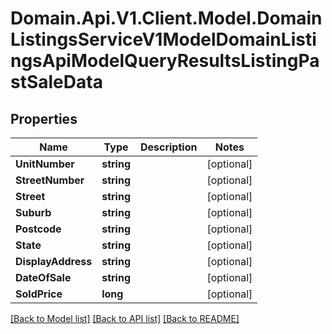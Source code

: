 # Domain.Api.V1.Client.Model.DomainListingsServiceV1ModelDomainListingsApiModelQueryResultsListingPastSaleData
## Properties

Name | Type | Description | Notes
------------ | ------------- | ------------- | -------------
**UnitNumber** | **string** |  | [optional] 
**StreetNumber** | **string** |  | [optional] 
**Street** | **string** |  | [optional] 
**Suburb** | **string** |  | [optional] 
**Postcode** | **string** |  | [optional] 
**State** | **string** |  | [optional] 
**DisplayAddress** | **string** |  | [optional] 
**DateOfSale** | **string** |  | [optional] 
**SoldPrice** | **long** |  | [optional] 

[[Back to Model list]](../README.md#documentation-for-models) [[Back to API list]](../README.md#documentation-for-api-endpoints) [[Back to README]](../README.md)

